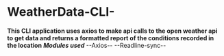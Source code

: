 # WeatherData-CLI-

**This CLI application uses axios to make api calls to the open weather api to get data and returns a formatted report of the conditions recorded in the location**
**_Modules used_**
--Axios--
--Readline-sync--
